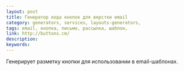 ```yaml
---
layout: post
title: Генератор кода кнопок для верстки email
category: generators, services, layouts-generators, 
tags: email, кнопка, письмо, рассылка, шаблон, 
link: http://buttons.cm/
description: 
keywords: 
---
```


<p>Генерирует разметку кнопки для использовании в email-шаблонах.</p>
